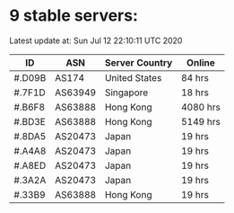 # 9 stable servers:

Latest update at: Sun Jul 12 22:10:11 UTC 2020

| ID | ASN | Server Country | Online |
| -- | --- | -------------- | ------ |
| #.D09B | AS174 | United States | 84 hrs |
| #.7F1D | AS63949 | Singapore | 18 hrs |
| #.B6F8 | AS63888 | Hong Kong | 4080 hrs |
| #.BD3E | AS63888 | Hong Kong | 5149 hrs |
| #.8DA5 | AS20473 | Japan | 19 hrs |
| #.A4A8 | AS20473 | Japan | 19 hrs |
| #.A8ED | AS20473 | Japan | 19 hrs |
| #.3A2A | AS20473 | Japan | 19 hrs |
| #.33B9 | AS63888 | Hong Kong | 19 hrs |

